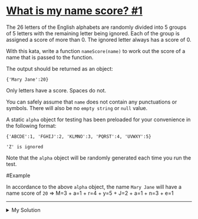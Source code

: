 # [What is my name score? #1](https://www.codewars.com/kata/576a29ab726f4bba4b000bb1)

The 26 letters of the English alphabets are randomly divided into 5 groups of 5 letters with the remaining letter being
ignored. Each of the group is assigned a score of more than 0. The ignored letter always has a score of 0.

With this kata, write a function `nameScore(name)` to work out the score of a name that is passed to the function.

The output should be returned as an object:

    {'Mary Jane':20}

Only letters have a score. Spaces do not.

You can safely assume that `name` does not contain any punctuations or symbols. There will also be no `empty string` or
`null` value.

A static `alpha` object for testing has been preloaded for your convenience in the following format:

    {'ABCDE':1, 'FGHIJ':2, 'KLMNO':3, 'PQRST':4, 'UVWXY':5}

    'Z' is ignored

Note that the `alpha` object will be randomly generated each time you run the test.

#Example

In accordance to the above `alpha` object, the name `Mary Jane` will have a name score of `20` => M=3 + a=1 + r=4 +
y=5 + J=2 + a=1 + n=3 + e=1

---

<details><summary>My Solution</summary>

```js
function nameScore(name) {
  let score = 0

  for (let i = 0; i < name.length; i++) {
    for (let key in alpha) {
      if (key.includes(name[i].toUpperCase())) score += alpha[key]
    }
  }

  return { [name]: score }
}
```

</details>
